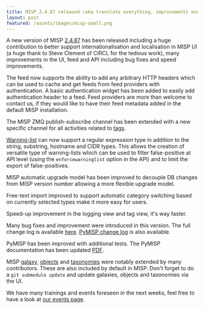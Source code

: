 ```yaml
---
title: MISP 2.4.87 released (aka translate everything, improvements everywhere and more)
layout: post
featured: /assets/images/misp-small.png
---
```


A new version of MISP [2.4.87](https://github.com/MISP/MISP/tree/v2.4.87) has been released including a huge contribution to better support internationalisation and localisation in MISP UI (a huge thank to Steve Clement of CIRCL for the tedious work), many improvements in the UI, feed and API including bug fixes and speed improvements.

The feed now supports the ability to add any arbitrary HTTP headers which can be used to cache and get feeds from feed providers with authentication. A basic authentication widget has been added to easily add
authentication header to a feed. Feed providers are more than welcome to contact us, if they would like to have their feed metadata added in the default MISP installation.

The MISP ZMQ publish-subscribe channel has been extended with a new specific channel for all activities related to [tags](https://www.misp-project.org/taxonomies.html).

[Warning-list](https://github.com/MISP/misp-warninglists) can now support a regular expression type in addition to the string, substring, hostname and CIDR types. This allows the creation of versatile type of warning-lists which can be used to filter false-positive at API level (using the `enforcewarninglist` option in the API) and to limit the export of false-positives.

MISP automatic upgrade model has been improved to decouple DB changes from MISP version number allowing a more flexible upgrade model.

Free-text import improved to support automatic category switching based on currently selected types make it more easy for users.

Speed-up improvement in the logging view and tag view, it's way faster.

Many bug fixes and improvement were introduced in this version. The full change log is available [here](https://www.misp.software/Changelog.txt). [PyMISP change log](https://www.misp.software/PyMISP-Changelog.txt) is also available.

PyMISP has been improved with additional tests. The PyMISP documentation has been updated [PDF](https://media.readthedocs.org/pdf/pymisp/latest/pymisp.pdf).

MISP [galaxy](/galaxy.pdf), [objects](/objects.pdf) and [taxonomies](/taxonomies.pdf) were notably extended by many contributors. These are also included by default in MISP. Don't forget to do a `git submodule update` and update galaxies, objects and taxonomies via the UI.

We have many trainings and events foreseen in the next weeks, feel free to have a look at [our events page](/events/).
